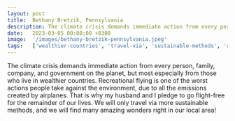 ```yaml
---
layout: post
title:  Bethany Bretzik, Pennsylvania
description: The climate crisis demands immediate action from every person, family, company, and government on the planet, but most especially from those who live ...
date:   2023-03-05 00:00:00 +0300
image:  '/images/bethany-bretzik-pennsylvania.jpeg'
tags:   ['wealthier-countries', 'travel-via', 'sustainable-methods', 'recreational-flying', 'local-area', 'go-flight', 'every-person', 'emissions-created']
---
```

The climate crisis demands immediate action from every person, family, company, and government on the planet, but most especially from those who live in wealthier countries. Recreational flying is one of the worst actions people take against the environment, due to all the emissions created by airplanes. That is why my husband and I pledge to go flight-free for the remainder of our lives. We will only travel via more sustainable methods, and we will find many amazing wonders right in our local area!

